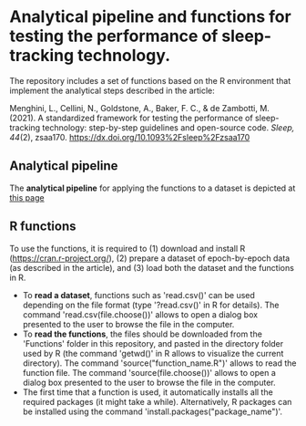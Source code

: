 # Analytical pipeline and functions for testing the performance of sleep-tracking technology.

The repository includes a set of functions based on the R environment that implement the analytical steps described in the article:

Menghini, L., Cellini, N., Goldstone, A., Baker, F. C., & de Zambotti, M. (2021). A standardized framework for testing the performance of sleep-tracking technology: step-by-step guidelines and open-source code. *Sleep, 44*(2), zsaa170. https://dx.doi.org/10.1093%2Fsleep%2Fzsaa170


## Analytical pipeline
The **analytical pipeline** for applying the functions to a dataset is depicted at [this page](https://sri-human-sleep.github.io/sleep-trackers-performance/AnalyticalPipeline_v1.0.0.html)

## R functions
To use the functions, it is required to (1) download and install R (https://cran.r-project.org/), (2) prepare a dataset of epoch-by-epoch data (as described in the article), and (3) load both the dataset and the functions in R.

- To **read a dataset**, functions such as 'read.csv()' can be used depending on the file format (type '?read.csv()' in R for details). The command 'read.csv(file.choose())' allows to open a dialog box presented to the user to browse the file in the computer.
- To **read the functions**, the files should be downloaded from the 'Functions' folder in this repository, and pasted in the directory folder used by R (the command 'getwd()' in R allows to visualize the current directory). The command 'source("function_name.R")' allows to read the function file. The command 'source(file.choose())' allows to open a dialog box presented to the user to browse the file in the computer.
- The first time that a function is used, it automatically installs all the required packages (it might take a while). Alternatively, R packages can be installed using the command 'install.packages("package_name")'.
